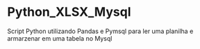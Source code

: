 # Python_XLSX_Mysql
Script Python utilizando Pandas e Pymsql para ler uma planilha e armarzenar em uma tabela no Mysql
